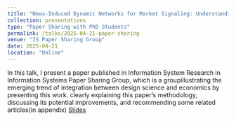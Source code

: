```yaml
---
title: "News-Induced Dynamic Networks for Market Signaling: Understanding the Impact of News on Firm Equity Value"
collection: presentations
type: "Paper Sharing with PhD Students"
permalink: /talks/2025-04-21-paper-sharing
venue: "IS Paper Sharing Group"
date: 2025-04-21
location: "Online"
---
```

In this talk, I present a paper published in Information System Research in Information Systems Paper Sharing Group, which is a groupillustrating the emerging trend of integration between design science and economics by presenting this work. clearly explaining this paper’s methodology, discussing its potential improvements, and recommending some related articles(in appendix)
[Slides](https://zeshentian.github.io/files/talk.pptx)

